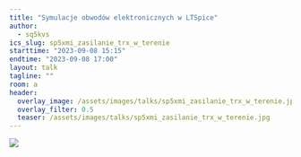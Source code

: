 ```yaml
---
title: "Symulacje obwodów elektronicznych w LTSpice"
author: 
  - sq5kvs
ics_slug: sp5xmi_zasilanie_trx_w_terenie
starttime: "2023-09-08 15:15"
endtime: "2023-09-08 17:00"
layout: talk
tagline: ""
room: a
header:
  overlay_image: /assets/images/talks/sp5xmi_zasilanie_trx_w_terenie.jpg
  overlay_filter: 0.5
  teaser: /assets/images/talks/sp5xmi_zasilanie_trx_w_terenie.jpg
---
```


![](/assets/images/talks/sp5xmi_zasilanie_trx_w_terenie.jpg)
